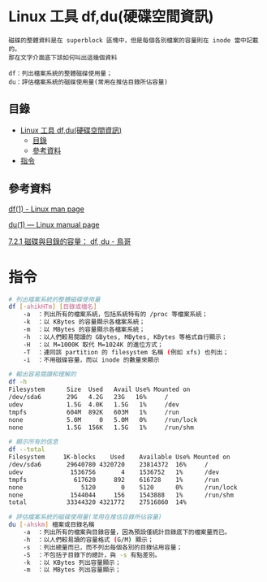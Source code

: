 # Linux 工具 df,du(硬碟空間資訊)

```
磁碟的整體資料是在 superblock 區塊中，但是每個各別檔案的容量則在 inode 當中記載的。
那在文字介面底下該如何叫出這幾個資料

df：列出檔案系統的整體磁碟使用量；
du：評估檔案系統的磁碟使用量(常用在推估目錄所佔容量)
```

## 目錄

- [Linux 工具 df,du(硬碟空間資訊)](#linux-工具-dfdu硬碟空間資訊)
	- [目錄](#目錄)
	- [參考資料](#參考資料)
- [指令](#指令)

## 參考資料

[df(1) - Linux man page](https://linux.die.net/man/1/df)

[du(1) — Linux manual page](https://man7.org/linux/man-pages/man1/du.1.html)

[7.2.1 磁碟與目錄的容量： df, du - 鳥哥](https://linux.vbird.org/linux_basic/centos7/0230filesystem.php#df)

# 指令

```bash
# 列出檔案系統的整體磁碟使用量
df [-ahikHTm] [目錄或檔名]
	-a  ：列出所有的檔案系統，包括系統特有的 /proc 等檔案系統；
	-k  ：以 KBytes 的容量顯示各檔案系統；
	-m  ：以 MBytes 的容量顯示各檔案系統；
	-h  ：以人們較易閱讀的 GBytes, MBytes, KBytes 等格式自行顯示；
	-H  ：以 M=1000K 取代 M=1024K 的進位方式；
	-T  ：連同該 partition 的 filesystem 名稱 (例如 xfs) 也列出；
	-i  ：不用磁碟容量，而以 inode 的數量來顯示

# 輸出容易閱讀和理解的
df -h
Filesystem      Size  Used   Avail Use% Mounted on
/dev/sda6       29G   4.2G   23G   16%     /
udev            1.5G  4.0K   1.5G   1%     /dev
tmpfs           604M  892K   603M   1%     /run
none            5.0M     0   5.0M   0%     /run/lock
none            1.5G  156K   1.5G   1%     /run/shm

# 顯示所有的信息
df --total
Filesystem     1K-blocks    Used    Available Use% Mounted on
/dev/sda6       29640780 4320720    23814372  16%     /
udev             1536756       4    1536752   1%      /dev
tmpfs             617620     892    616728    1%      /run
none                5120       0    5120      0%      /run/lock
none             1544044     156    1543888   1%      /run/shm
total           33344320 4321772    27516860  14%

# 評估檔案系統的磁碟使用量(常用在推估目錄所佔容量)
du [-ahskm] 檔案或目錄名稱
	-a  ：列出所有的檔案與目錄容量，因為預設僅統計目錄底下的檔案量而已。
	-h  ：以人們較易讀的容量格式 (G/M) 顯示；
	-s  ：列出總量而已，而不列出每個各別的目錄佔用容量；
	-S  ：不包括子目錄下的總計，與 -s 有點差別。
	-k  ：以 KBytes 列出容量顯示；
	-m  ：以 MBytes 列出容量顯示；
```
